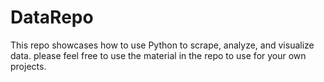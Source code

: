 # DataRepo



This repo showcases how to use Python to scrape, analyze, and visualize data.
please feel free to use the material in the repo to use for your own projects.
